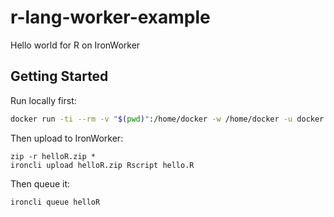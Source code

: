 # r-lang-worker-example
Hello world for R on IronWorker

## Getting Started

Run locally first:

```sh
docker run -ti --rm -v "$(pwd)":/home/docker -w /home/docker -u docker r-base Rscript hello.R
```

Then upload to IronWorker:

```
zip -r helloR.zip *
ironcli upload helloR.zip Rscript hello.R
```

Then queue it:

``` 
ironcli queue helloR
```
